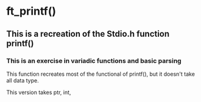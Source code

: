 # ft_printf()
## This is a recreation of the Stdio.h function printf()
### This is an exercise in variadic functions and basic parsing

This function recreates most of the functional of printf(), but it doesn't take all data type. 

This version takes ptr, int, 
